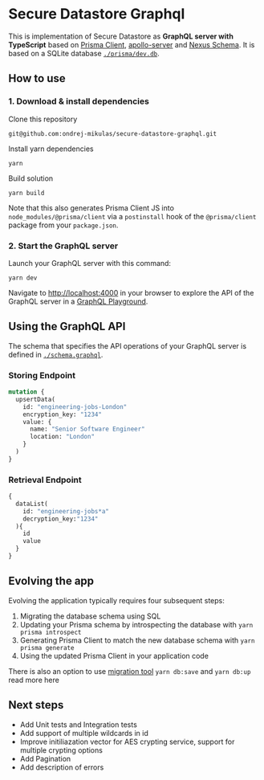 # Secure Datastore Graphql

This is implementation of Secure Datastore as **GraphQL server with TypeScript** based on [Prisma Client](https://github.com/prisma/prisma2/blob/master/docs/prisma-client-js/api.md), [apollo-server](https://github.com/apollographql/apollo-server) and [Nexus Schema](https://nxs.li/components/standalone/schema). It is based on a SQLite database [`./prisma/dev.db`](./prisma/dev.db).

## How to use

### 1. Download & install dependencies

Clone this repository

```
git@github.com:ondrej-mikulas/secure-datastore-graphql.git
```

Install yarn dependencies

```
yarn
```

Build solution

```
yarn build
```

Note that this also generates Prisma Client JS into `node_modules/@prisma/client` via a `postinstall` hook of the `@prisma/client` package from your `package.json`.

### 2. Start the GraphQL server

Launch your GraphQL server with this command:

```
yarn dev
```

Navigate to [http://localhost:4000](http://localhost:4000) in your browser to explore the API of the GraphQL server in a [GraphQL Playground](https://github.com/prisma/graphql-playground).

## Using the GraphQL API

The schema that specifies the API operations of your GraphQL server is defined in [`./schema.graphql`](./schema.graphql). 

### Storing Endpoint

```graphql
mutation {
  upsertData(
    id: "engineering-jobs-London"
    encryption_key: "1234"
    value: {
      name: "Senior Software Engineer"
      location: "London"
    }
  )
}
```

### Retrieval Endpoint

```graphql
{
  dataList(
    id: "engineering-jobs*a"
    decryption_key:"1234"
  ){
    id
    value
  }
}
```

## Evolving the app

Evolving the application typically requires four subsequent steps:

1. Migrating the database schema using SQL
2. Updating your Prisma schema by introspecting the database with `yarn prisma introspect`
3. Generating Prisma Client to match the new database schema with `yarn prisma generate`
4. Using the updated Prisma Client in your application code

There is also an option to use [migration tool](https://www.prisma.io/docs/reference/tools-and-interfaces/prisma-cli/command-reference#migrations-experimental) `yarn db:save` and `yarn db:up` read more here 

## Next steps
* Add Unit tests and Integration tests
* Add support of multiple wildcards in id
* Improve initiliazation vector for AES crypting service, support for multiple crypting options
* Add Pagination
* Add description of errors

